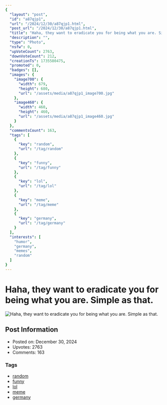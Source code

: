 ```yaml
---
{
  "layout": "post",
  "id": "a87qjp1",
  "url": "/2024/12/30/a87qjp1.html",
  "post_url": "/2024/12/30/a87qjp1.html",
  "title": "Haha, they want to eradicate you for being what you are. Simple as that.",
  "description": "",
  "type": "Photo",
  "nsfw": 0,
  "upVoteCount": 2763,
  "downVoteCount": 212,
  "creationTs": 1735580475,
  "promoted": 0,
  "badges": [],
  "images": {
    "image700": {
      "width": 679,
      "height": 680,
      "url": "/assets/media/a87qjp1_image700.jpg"
    },
    "image460": {
      "width": 460,
      "height": 460,
      "url": "/assets/media/a87qjp1_image460.jpg"
    }
  },
  "commentsCount": 163,
  "tags": [
    {
      "key": "random",
      "url": "/tag/random"
    },
    {
      "key": "funny",
      "url": "/tag/funny"
    },
    {
      "key": "lol",
      "url": "/tag/lol"
    },
    {
      "key": "meme",
      "url": "/tag/meme"
    },
    {
      "key": "germany",
      "url": "/tag/germany"
    }
  ],
  "interests": [
    "humor",
    "germany",
    "memes",
    "random"
  ]
}
---
```


# Haha, they want to eradicate you for being what you are. Simple as that.

![Haha, they want to eradicate you for being what you are. Simple as that.](/assets/media/a87qjp1_image700.jpg)

## Post Information

- Posted on: December 30, 2024
- Upvotes: 2763
- Comments: 163

### Tags

- [random](/tag/random)
- [funny](/tag/funny)
- [lol](/tag/lol)
- [meme](/tag/meme)
- [germany](/tag/germany)
